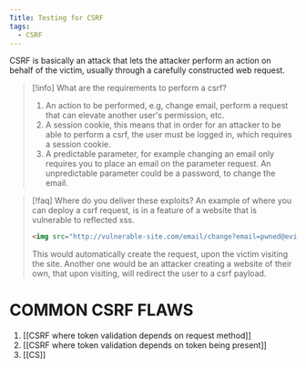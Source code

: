 ```yaml
---
Title: Testing for CSRF
tags:
  - CSRF
---
```

CSRF is basically an attack that lets the attacker perform an action on behalf of the victim, usually through a carefully constructed web request.

> [!info] What are the requirements to perform a csrf?
> 1. An action to be performed, e.g, change email, perform a request that can elevate another user's permission, etc.
> 2. A session cookie, this means that in order for an attacker to be able to perform a csrf, the user must be logged in, which requires a session cookie.
> 3. A predictable parameter, for example changing an email only requires you to place an email on the parameter request. An unpredictable parameter could be a password, to change the email.

> [!faq] Where do you deliver these exploits?
> An example of where you can deploy a csrf request, is in a feature of a website that is vulnerable to reflected xss.
> ```html
> <img src="http://vulnerable-site.com/email/change?email=pwned@evil-user.net">
> ```
> This would automatically create the request, upon the victim visiting the site. Another one would be an attacker creating a website of their own, that upon visiting, will redirect the user to a csrf payload.

# COMMON CSRF FLAWS
1. [[CSRF where token validation depends on request method]]
2. [[CSRF where token validation depends on token being present]]
3. [[CS]]















